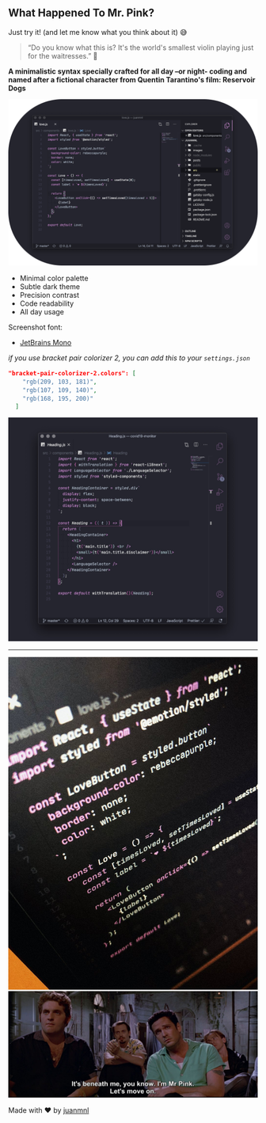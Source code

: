 ## What Happened To Mr. Pink?

Just try it! (and let me know what you think about it) 😅

> “Do you know what this is? It's the world's smallest violin playing just for the waitresses.” 🎻

**A minimalistic syntax specially crafted for all day –or night- coding and named after a fictional character from Quentin Tarantino's film: Reservoir Dogs**

![](https://raw.githubusercontent.com/juanmnl/vs-mr-pink/master/screenshots/main.png)

- Minimal color palette
- Subtle dark theme
- Precision contrast
- Code readability
- All day usage

Screenshot font:

- [JetBrains Mono](https://www.jetbrains.com/lp/mono/)

_if you use bracket pair colorizer 2, you can add this to your `settings.json`_

```json
"bracket-pair-colorizer-2.colors": [
    "rgb(209, 103, 181)",
    "rgb(107, 109, 140)",
    "rgb(168, 195, 200)"
  ]
```

![](https://raw.githubusercontent.com/juanmnl/vs-mr-pink/master/screenshots/colorizer.jpg)

---

![](https://raw.githubusercontent.com/juanmnl/vs-mr-pink/master/screenshots/preview.jpg)
![](https://raw.githubusercontent.com/juanmnl/vs-mr-pink/master/screenshots/movie.jpg)

Made with ♥️ by [juanmnl](https://juanmnl.com)
